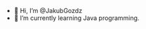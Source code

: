 - 👋 Hi, I’m @JakubGozdz
- 🌱 I’m currently learning Java programming.

<!---
JakubGozdz/JakubGozdz is a ✨ special ✨ repository because its `README.md` (this file) appears on your GitHub profile.
You can click the Preview link to take a look at your changes.
--->
